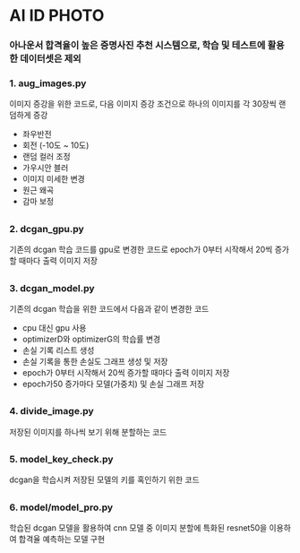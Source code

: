# AI ID PHOTO
### 아나운서 합격율이 높은 증명사진 추천 시스템으로, 학습 및 테스트에 활용한 데이터셋은 제외

### 1. aug_images.py
이미지 증강을 위한 코드로, 다음 이미지 증강 조건으로 하나의 이미지를 각 30장씩 랜덤하게 증강  
- 좌우반전
- 회전 (-10도 ~ 10도)
- 랜덤 컬러 조정
- 가우시안 블러
- 이미지 미세한 변경
- 원근 왜곡
- 감마 보정
##

### 2. dcgan_gpu.py
기존의 dcgan 학습 코드를 gpu로 변경한 코드로 epoch가 0부터 시작해서 20씩 증가할 때마다 출력 이미지 저장
##

### 3. dcgan_model.py
기존의 dcgan 학습을 위한 코드에서 다음과 같이 변경한 코드
- cpu 대신 gpu 사용
- optimizerD와 optimizerG의 학습률 변경
- 손실 기록 리스트 생성
- 손실 기록을 통한 손실도 그래프 생성 및 저장
- epoch가 0부터 시작해서 20씩 증가할 때마다 출력 이미지 저장
- epoch가50 증가마다 모델(가중치) 및 손실 그래프 저장
##

### 4. divide_image.py
저장된 이미지를 하나씩 보기 위해 분할하는 코드
##

### 5. model_key_check.py
dcgan을 학습시켜 저장된 모델의 키를 혹인하기 위한 코드
##

### 6. model/model_pro.py
학습된 dcgan 모델을 활용하여 cnn 모델 중 이미지 분할에 특화된 resnet50을 이용하여 합격율 예측하는 모델 구현

